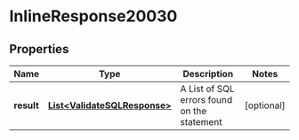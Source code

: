 # InlineResponse20030

## Properties
Name | Type | Description | Notes
------------ | ------------- | ------------- | -------------
**result** | [**List&lt;ValidateSQLResponse&gt;**](ValidateSQLResponse.md) | A List of SQL errors found on the statement |  [optional]
